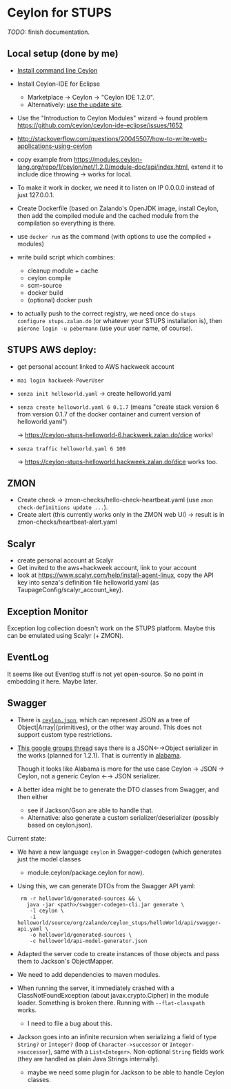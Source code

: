 # Ceylon for STUPS


*TODO:* finish documentation.

## Local setup (done by me)

* [Install command line Ceylon](http://ceylon-lang.org/download/)
* Install Ceylon-IDE for Eclipse
    * Marketplace → Ceylon → "Ceylon IDE 1.2.0".
    * Alternatively: [use the update site](http://ceylon-lang.org/documentation/1.2/ide/install/).
    
    
* Use the "Introduction to Ceylon Modules" wizard → found problem https://github.com/ceylon/ceylon-ide-eclipse/issues/1652

* http://stackoverflow.com/questions/20045507/how-to-write-web-applications-using-ceylon
* copy example from https://modules.ceylon-lang.org/repo/1/ceylon/net/1.2.0/module-doc/api/index.html, extend it to include dice throwing → works for local.
* To make it work in docker, we need it to listen on IP 0.0.0.0 instead of just 127.0.0.1.

* Create Dockerfile (based on Zalando's OpenJDK image, install Ceylon,
  then add the compiled module and the cached module from the compilation
  so everything is there.
* use `docker run` as the command (with options to use the compiled + modules)

* write build script which combines:
   - cleanup module + cache
   - ceylon compile
   - scm-source
   - docker build
   - (optional) docker push

* to actually push to the correct registry, we need once do `stups configure stups.zalan.do` (or whatever your STUPS installation is), then `pierone login -u pebermann` (use your user name, of course).

## STUPS AWS deploy:

 - get personal account linked to AWS hackweek account
 - `mai login hackweek-PowerUser`
 - `senza init helloworld.yaml` → create helloworld.yaml
 - `senza create helloworld.yaml 6 0.1.7` (means "create stack version 6 
   from version 0.1.7 of the docker container and current version of helloworld.yaml")
 
   → https://ceylon-stups-helloworld-6.hackweek.zalan.do/dice works!
 
 - `senza traffic helloworld.yaml 6 100`
 
   → https://ceylon-stups-helloworld.hackweek.zalan.do/dice works too.
 
## ZMON
 
 * Create check → zmon-checks/hello-check-heartbeat.yaml (use `zmon check-definitions update ...`).
 * Create alert (this currently works only in the ZMON web UI) → result is in zmon-checks/heartbeat-alert.yaml
 
## Scalyr
 
 * create personal account at Scalyr
 * Get invited to the aws+hackweek account, link to your account
 * look at https://www.scalyr.com/help/install-agent-linux,
    copy the API key into senza's definition file helloworld.yaml (as TaupageConfig/scalyr_account_key).

## Exception Monitor

Exception log collection doesn't work on the STUPS platform.
Maybe this can be emulated using Scalyr (+ ZMON).

## EventLog

It seems like out Eventlog stuff is not yet open-source. So no point in embedding it here. Maybe later.

## Swagger

* There is [`ceylon.json`](https://modules.ceylon-lang.org/repo/1/ceylon/json/1.2.0/module-doc/api/index.html), which can represent JSON as a tree of Object|Array|(primitives), or the other way around.
   This does not support custom type restrictions.

* [This google groups thread](https://groups.google.com/forum/#!topic/ceylon-users/o_7XTLebotY) says there is a JSON←→Object serializer in the works (planned for 1.2.1). That is currently in [alabama](https://github.com/tombentley/alabama).

   Though it looks like Alabama is more for the use case Ceylon → JSON → Ceylon, not a generic Ceylon ←→ JSON serializer.

* A better idea might be to generate the DTO classes from Swagger, and then either
   * see if Jackson/Gson are able to handle that.
   * Alternative: also generate a custom serializer/deserializer (possibly based on ceylon.json).

Current state:

* We have a new language `ceylon` in Swagger-codegen (which generates just the model classes
    + module.ceylon/package.ceylon for now).
* Using this, we can generate DTOs from the Swagger API yaml:

       rm -r helloworld/generated-sources && \
         java -jar <path>/swagger-codegen-cli.jar generate \
          -l ceylon \
          -i helloworld/source/org/zalando/ceylon_stups/helloWorld/api/swagger-api.yaml \
          -o helloworld/generated-sources \
          -c helloworld/api-model-generator.json

* Adapted the server code to create instances of those objects and pass them to Jackson's ObjectMapper.
* We need to add dependencies to maven modules.
* When running the server, it immediately crashed with a ClassNotFoundException (about javax.crypto.Cipher)
  in the module loader. Something is broken there. Running with `--flat-classpath` works.
    * I need to file a bug about this.
* Jackson goes into an infinite recursion when serializing a field of type `String?` or `Integer?` (loop of `Character->successor` or `Integer->successor`), same with a `List<Integer>`. Non-optional `String` fields work (they are handled as plain Java Strings internally).
    * maybe we need some plugin for Jackson to be able to handle Ceylon classes.
